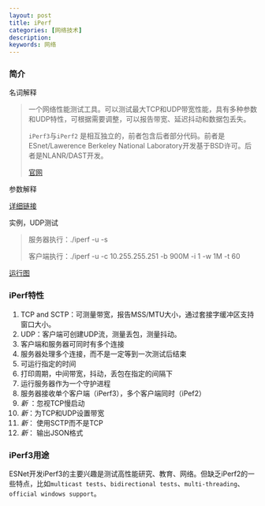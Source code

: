 ```yaml
---
layout: post
title: iPerf
categories: [网络技术]
description: 
keywords: 网络
---
```


### 简介

名词解释

> 一个网络性能测试工具。可以测试最大TCP和UDP带宽性能，具有多种参数和UDP特性，可根据需要调整，可以报告带宽、延迟抖动和数据包丢失。
>
> `iPerf3`与`iPerf2` 是相互独立的，前者包含后者部分代码。前者是ESnet/Lawerence Berkeley National Laboratory开发基于BSD许可。后者是NLANR/DAST开发。
>
> [官网](https://iperf.fr) 
>

参数解释

[详细链接](http://man.linuxde.net/iperf)

实例，UDP测试

> 服务器执行：./iperf -u -s
>
> 客户端执行：./iperf -u -c 10.255.255.251 -b 900M -i 1 -w 1M -t 60

[运行图](http://shangkai007.top/images/network/iperf-dual-client.png)

### iPerf特性

1. TCP and SCTP：可测量带宽，报告MSS/MTU大小，通过套接字缓冲区支持窗口大小。
2. UDP：客户端可创建UDP流，测量丢包，测量抖动。
3. 客户端和服务器可同时有多个连接
4. 服务器处理多个连接，而不是一定等到一次测试后结束
5. 可运行指定的时间
6. 打印周期，中间带宽，抖动，丢包在指定的间隔下
7. 运行服务器作为一个守护进程
8. 服务器接收单个客户端（iPerf3），多个客户端同时（iPef2）
9. *新* ：忽视TCP慢启动
10. *新*：为TCP和UDP设置带宽 
11. *新*： 使用SCTP而不是TCP
12. *新*： 输出JSON格式

### iPerf3用途

ESNet开发iPerf3的主要兴趣是测试高性能研究、教育、网络。但缺乏iPerf2的一些特点，比如`multicast tests`、`bidirectional tests`、`multi-threading`、`official windows support`。